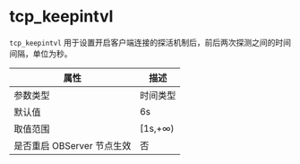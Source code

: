 tcp_keepintvl 
==================================

`tcp_keepintvl` 用于设置开启客户端连接的探活机制后，前后两次探测之间的时间间隔，单位为秒。


|        属性        |    描述    |
|------------------|----------|
| 参数类型             | 时间类型     |
| 默认值              | 6s       |
| 取值范围             | \[1s,+∞) |
| 是否重启 OBServer 节点生效 | 否        |


